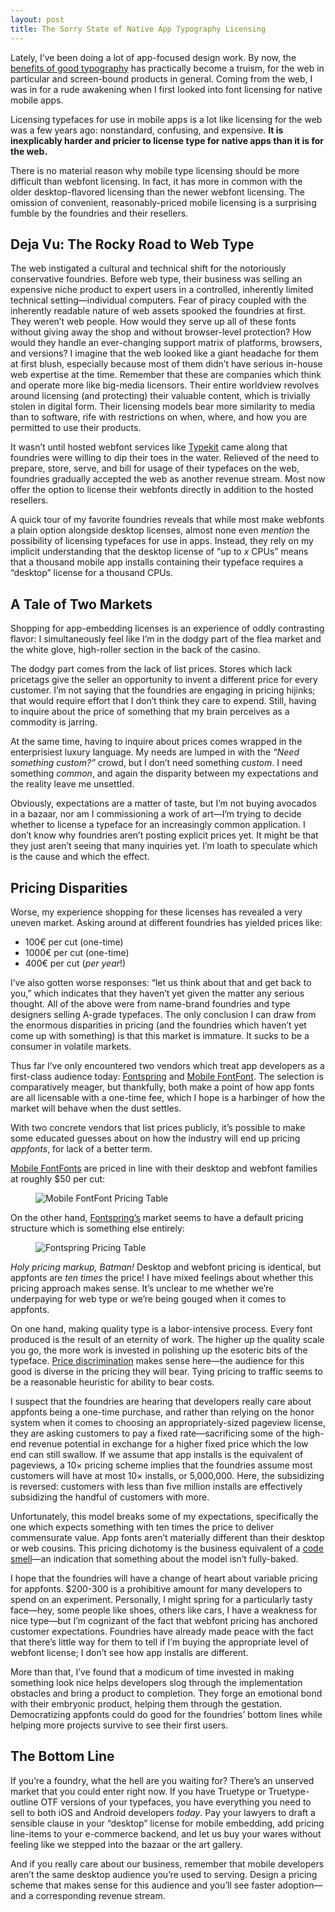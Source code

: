 ```yaml
---
layout: post
title: The Sorry State of Native App Typography Licensing
---
```


Lately, I’ve been doing a lot of app-focused design work. By now, the [benefits of good typography](http://affect.media.mit.edu/pdfs/05.larson-picard.pdf) has practically become a truism, for the web in particular and screen-bound products in general. Coming from the web, I was in for a rude awakening when I first looked into font licensing for native mobile apps.

Licensing typefaces for use in mobile apps is a lot like licensing for the web was a few years ago: nonstandard, confusing, and expensive. __It is inexplicably harder and pricier to license type for native apps than it is for the web.__

There is no material reason why mobile type licensing should be more difficult than webfont licensing. In fact, it has more in common with the older desktop-flavored licensing than the newer webfont licensing. The omission of convenient, reasonably-priced mobile licensing is a surprising fumble by the foundries and their resellers.

## Deja Vu: The Rocky Road to Web Type

The web instigated a cultural and technical shift for the notoriously conservative foundries. Before web type, their business was selling an expensive niche product to expert users in a controlled, inherently limited technical setting—individual computers. Fear of piracy coupled with the inherently readable nature of web assets spooked the foundries at first. They weren’t web people. How would they serve up all of these fonts without giving away the shop and without browser-level protection? How would they handle an ever-changing support matrix of platforms, browsers, and versions? I imagine that the web looked like a giant headache for them at first blush, especially because most of them didn’t have serious in-house web expertise at the time. Remember that these are companies which think and operate more like big-media licensors. Their entire worldview revolves around licensing (and protecting) their valuable content, which is trivially stolen in digital form. Their licensing models bear more similarity to media than to software, rife with restrictions on when, where, and how you are permitted to use their products.

It wasn’t until hosted webfont services like [Typekit](http://typekit.com) came along that foundries were willing to dip their toes in the water. Relieved of the need to prepare, store, serve, and bill for usage of their typefaces on the web, foundries gradually accepted the web as another revenue stream. Most now offer the option to license their webfonts directly in addition to the hosted resellers.

A quick tour of my favorite foundries reveals that while most make webfonts a plain option alongside desktop licenses, almost none even _mention_ the possibility of licensing typefaces for use in apps. Instead, they rely on my implicit understanding that the desktop license of “up to _x_ CPUs” means that a thousand mobile app installs containing their typeface requires a “desktop” license for a thousand CPUs.

## A Tale of Two Markets

Shopping for app-embedding licenses is an experience of oddly contrasting flavor: I simultaneously feel like I’m in the dodgy part of the flea market and the white glove, high-roller section in the back of the casino.

The dodgy part comes from the lack of list prices. Stores which lack pricetags give the seller an opportunity to invent a different price for every customer. I’m not saying that the foundries are engaging in pricing hijinks; that would require effort that I don’t think they care to expend. Still, having to inquire about the price of something that my brain perceives as a commodity is jarring.

At the same time, having to inquire about prices comes wrapped in the enterprisiest luxury language. My needs are lumped in with the _“Need something custom?”_ crowd, but I don’t need something _custom_. I need something _common_, and again the disparity between my expectations and the reality leave me unsettled.

Obviously, expectations are a matter of taste, but I’m not buying avocados in a bazaar, nor am I commissioning a work of art—I’m trying to decide whether to license a typeface for an increasingly common application. I don’t know why foundries aren’t posting explicit prices yet. It might be that they just aren’t seeing that many inquiries yet. I’m loath to speculate which is the cause and which the effect.

## Pricing Disparities

Worse, my experience shopping for these licenses has revealed a very uneven market. Asking around at different foundries has yielded prices like:

* 100€ per cut (one-time)
* 1000€ per cut (one-time)
* 400€ per cut (_per year_!)

I’ve also gotten worse responses: “let us think about that and get back to you,” which indicates that they haven’t yet given the matter any serious thought. All of the above were from name-brand foundries and type designers selling A-grade typefaces. The only conclusion I can draw from the enormous disparities in pricing (and the foundries which haven’t yet come up with something) is that this market is immature. It sucks to be a consumer in volatile markets.

Thus far I’ve only encountered two vendors which treat app developers as a first-class audience today: [Fontspring](http://www.fontspring.com/app-fonts) and [Mobile FontFont](http://mobilefontfonts.com). The selection is comparatively meager, but thankfully, both make a point of how app fonts are all licensable with a one-time fee, which I hope is a harbinger of how the market will behave when the dust settles.

With two concrete vendors that list prices publicly, it’s possible to make some educated guesses about on how the industry will end up pricing _appfonts_, for lack of a better term.

[Mobile FontFonts](http://mobilefontfonts.com) are priced in line with their desktop and webfont families at roughly $50 per cut:

<figure>
<img src="http://f.cl.ly/items/0k3J0y1T1z1e2h0U390J/Screen%20Shot%202012-12-19%20at%203.12.35%20PM.png" alt="Mobile FontFont Pricing Table">
</figure>

On the other hand, [Fontspring’s](http://fontspring.com) market seems to have a default pricing structure which is something else entirely:

<figure>
<img src="http://f.cl.ly/items/3k0o0D0P1c1M3b22343C/Screen%20Shot%202012-12-19%20at%203.52.33%20PM.png" alt="Fontspring Pricing Table">
</figure>

_Holy pricing markup, Batman!_ Desktop and webfont pricing is identical, but appfonts are _ten times_ the price! I have mixed feelings about whether this pricing approach makes sense. It’s unclear to me whether we’re underpaying for web type or we’re being gouged when it comes to appfonts.

On one hand, making quality type is a labor-intensive process. Every font produced is the result of an eternity of work. The higher up the quality scale you go, the more work is invested in polishing up the esoteric bits of the typeface. [Price discrimination](http://en.wikipedia.org/wiki/Price_discrimination#Third_degree_price_discrimination) makes sense here—the audience for this good is diverse in the pricing they will bear. Tying pricing to traffic seems to be a reasonable heuristic for ability to bear costs.

I suspect that the foundries are hearing that developers really care about appfonts being a one-time purchase, and rather than relying on the honor system when it comes to choosing an appropriately-sized pageview license, they are asking customers to pay a fixed rate—sacrificing some of the high-end revenue potential in exchange for a higher fixed price which the low end can still swallow. If we assume that app installs is the equivalent of pageviews, a 10× pricing scheme implies that the foundries assume most customers will have at most 10× installs, or 5,000,000. Here, the subsidizing is reversed: customers with less than five million installs are effectively subsidizing the handful of customers with more.

Unfortunately, this model breaks some of my expectations, specifically the one which expects something with ten times the price to deliver commensurate value. App fonts aren’t materially different than their desktop or web cousins. This pricing dichotomy is the business equivalent of a [code smell](http://en.wikipedia.org/wiki/Code_smell)—an indication that something about the model isn’t fully-baked. 

I hope that the foundries will have a change of heart about variable pricing for appfonts. $200-300 is a prohibitive amount for many developers to spend on an experiment. Personally, I might spring for a particularly tasty face—hey, some people like shoes, others like cars, I have a weakness for nice type—but I’m cognizant of the fact that webfont pricing has anchored customer expectations. Foundries have already made peace with the fact that there’s little way for them to tell if I’m buying the appropriate level of webfont license; I don’t see how app installs are different.

More than that, I’ve found that a modicum of time invested in making something look nice helps developers slog through the implementation obstacles and bring a product to completion. They forge an emotional bond with their embryonic product, helping them through the gestation. Democratizing appfonts could do good for the foundries’ bottom lines while helping more projects survive to see their first users.


## The Bottom Line

If you’re a foundry, what the hell are you waiting for? There’s an unserved market that you could enter right now. If you have Truetype or Truetype-outline OTF versions of your typefaces, you have everything you need to sell to both iOS and Android developers _today_. Pay your lawyers to draft a sensible clause in your “desktop” license for mobile embedding, add pricing line-items to your e-commerce backend, and let us buy your wares without feeling like we stepped into the bazaar or the art gallery.

And if you really care about our business, remember that mobile developers aren’t the same desktop audience you’re used to serving. Design a pricing scheme that makes sense for this audience and you’ll see faster adoption—and a corresponding revenue stream.


